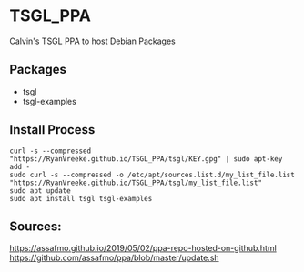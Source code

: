 # TSGL_PPA
Calvin's TSGL PPA to host Debian Packages

## Packages
- tsgl  
- tsgl-examples

## Install Process
```
curl -s --compressed "https://RyanVreeke.github.io/TSGL_PPA/tsgl/KEY.gpg" | sudo apt-key add -  
sudo curl -s --compressed -o /etc/apt/sources.list.d/my_list_file.list "https://RyanVreeke.github.io/TSGL_PPA/tsgl/my_list_file.list"  
sudo apt update  
sudo apt install tsgl tsgl-examples
```

## Sources:

https://assafmo.github.io/2019/05/02/ppa-repo-hosted-on-github.html  
https://github.com/assafmo/ppa/blob/master/update.sh
